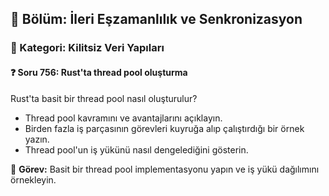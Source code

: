 ## 📘 Bölüm: İleri Eşzamanlılık ve Senkronizasyon
### 🔹 Kategori: Kilitsiz Veri Yapıları
#### ❓ Soru 756: Rust'ta thread pool oluşturma

Rust'ta basit bir thread pool nasıl oluşturulur?

- Thread pool kavramını ve avantajlarını açıklayın.
- Birden fazla iş parçasının görevleri kuyruğa alıp çalıştırdığı bir örnek yazın.
- Thread pool'un iş yükünü nasıl dengelediğini gösterin.

🔧 **Görev:** Basit bir thread pool implementasyonu yapın ve iş yükü dağılımını örnekleyin.
